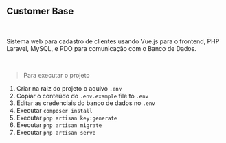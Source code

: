 ## Customer Base

<br>

Sistema web para cadastro de clientes usando Vue.js para o frontend, PHP Laravel, MySQL, e PDO para comunicação com o Banco de Dados.

<br>

> Para executar o projeto

1) Criar na raiz do projeto o aquivo `.env`
2) Copiar o conteúdo do `.env.example` file to `.env`
3) Editar as credenciais do banco de dados no `.env`
4) Executar `composer install`
5) Executar `php artisan key:generate`
6) Executar `php artisan migrate`
7) Executar `php artisan serve`
